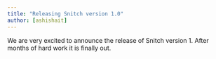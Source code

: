 ```yaml
---
title: "Releasing Snitch version 1.0"
author: [ashishait]
---
```


We are very excited to announce the release of Snitch version 1. After months of hard work it is finally out.